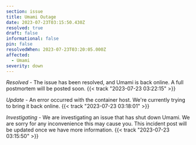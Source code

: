 ```yaml
---
section: issue
title: Umami Outage
date: 2023-07-23T03:15:50.430Z
resolved: true
draft: false
informational: false
pin: false
resolvedWhen: 2023-07-23T03:20:05.000Z
affected:
  - Umami
severity: down
---
```

*Resolved* - The issue has been resolved, and Umami is back online. A full postmortem will be posted soon. {{< track "2023-07-23 03:22:15" >}}

*Update* - An error occurred with the container host. We're currently trying to bring it back online. {{< track "2023-07-23 03:18:01" >}}

*Investigating* - We are investigating an issue that has shut down Umami. We are sorry for any inconvenience this may cause you. This incident post will be updated once we have more information. {{< track "2023-07-23 03:15:50" >}}